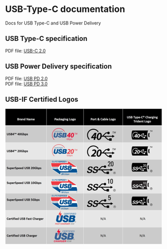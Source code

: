# USB-Type-C documentation
Docs for USB Type-C and USB Power Delivery

## USB Type-C specification

PDF file: [USB-C 2.0](https://github.com/usb-c/USB-Type-C/blob/main/USB-C_Specification_Rev2.0/USB%20Type-C%20Spec%20R2.0%20-%20August%202019.pdf)  <br/>

## USB Power Delivery specification

PDF file: [USB PD 2.0](https://github.com/usb-c/USB-Type-C/blob/main/USB_Power_Delivery_specification_20201215/USB%20PD%20Rev2.0%20V1.3%2020171117/USB_PD_R2_0%20V1.3%20-%2020170112.pdf)  <br/>
PDF file: [USB PD 3.0](https://github.com/usb-c/USB-Type-C/blob/main/USB_Power_Delivery_specification_20201215/USB%20PD%20Rev3.0%20V2.0/USB_PD_R3_0%20V2.0%2020190829.pdf)  <br/>

## USB-IF Certified Logos

<p align="center">
<img src="https://raw.githubusercontent.com/usb-c/USB-Type-C/main/pics/USB-IF_Logos_Chart.jpg" width="800"> 
</p>
